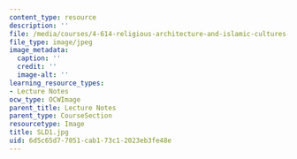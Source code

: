 ```yaml
---
content_type: resource
description: ''
file: /media/courses/4-614-religious-architecture-and-islamic-cultures-fall-2002/6d5c65d77051cab173c12023eb3fe48e_SLD1.jpg
file_type: image/jpeg
image_metadata:
  caption: ''
  credit: ''
  image-alt: ''
learning_resource_types:
- Lecture Notes
ocw_type: OCWImage
parent_title: Lecture Notes
parent_type: CourseSection
resourcetype: Image
title: SLD1.jpg
uid: 6d5c65d7-7051-cab1-73c1-2023eb3fe48e
---
```

